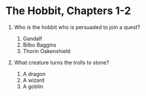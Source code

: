 <div>
  <h1>The Hobbit, Chapters 1-2</h1>
  <ol>
    <li>
      <p>Who is the hobbit who is persuaded to join a quest?</p>
      <ol>
        <li>Gandalf</li>
        <li>Bilbo Baggins</li>
        <li>Thorin Oakenshield</li>
      </ol>
    </li>
    <li>
      <p>What creature turns the trolls to stone?</p>
      <ol>
        <li>A dragon</li>
        <li>A wizard</li>
        <li>A goblin</li>
      </ol>
    </li>
  </ol>
</div>
